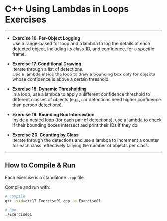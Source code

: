 # C++ Using Lambdas in Loops Exercises 

---

- **Exercise 16. Per-Object Logging**  
  Use a range-based for loop and a lambda to log the details of each detected object, including its class, ID, and confidence, for a specific frame.  

- **Exercise 17. Conditional Drawing**  
  Iterate through a list of detections.  
  Use a lambda inside the loop to draw a bounding box only for objects whose confidence is above a certain threshold.  

- **Exercise 18. Dynamic Thresholding**  
  In a loop, use a lambda to apply a different confidence threshold to different classes of objects (e.g., car detections need higher confidence than person detections).  

- **Exercise 19. Bounding Box Intersection**  
  Inside a nested loop (for each pair of detections), use a lambda to check if their bounding boxes intersect and print their IDs if they do.  

- **Exercise 20. Counting by Class**  
  Iterate through the detections and use a lambda to increment a counter for each class, effectively tallying the number of objects per class.  

---

## How to Compile & Run

Each exercise is a standalone `.cpp` file.  

Compile and run with:

```bash
# Compile
g++ -std=c++17 Exercise01.cpp -o Exercise01

# Run
./Exercise01

